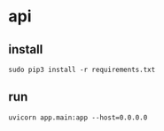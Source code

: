 # api

## install

`sudo pip3 install -r requirements.txt`

## run

`uvicorn app.main:app --host=0.0.0.0`
